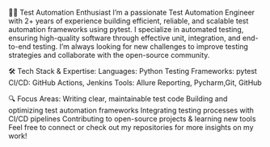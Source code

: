 👨‍💻 Test Automation Enthusiast
I’m a passionate Test Automation Engineer with 2+ years of experience building efficient, reliable, and scalable test automation frameworks using pytest.
I specialize in automated testing, ensuring high-quality software through effective unit, integration, and end-to-end testing. 
I’m always looking for new challenges to improve testing strategies and collaborate with the open-source community.

🛠️ Tech Stack & Expertise:
Languages: Python
Testing Frameworks: pytest
CI/CD: GitHub Actions, Jenkins
Tools: Allure Reporting, Pycharm,Git, GitHub

🔍 Focus Areas:
Writing clear, maintainable test code
Building and optimizing test automation frameworks
Integrating testing processes with CI/CD pipelines
Contributing to open-source projects & learning new tools
Feel free to connect or check out my repositories for more insights on my work!


<!---
PrateekJ04/PrateekJ04 is a ✨ special ✨ repository because its `README.md` (this file) appears on your GitHub profile.
You can click the Preview link to take a look at your changes.
--->
